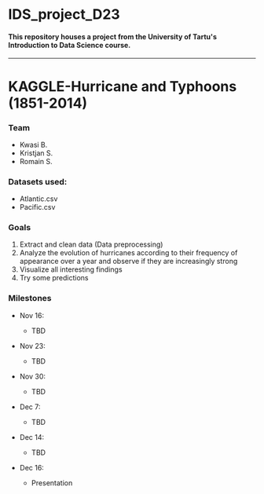 # IDS_project_D23
#### This repository houses a project from the University of Tartu's Introduction to Data Science course.

___

# KAGGLE-Hurricane and Typhoons (1851-2014)
### Team
* Kwasi B.
* Kristjan S.
* Romain S.

### Datasets used: 
* Atlantic.csv
* Pacific.csv

### Goals 
1.  Extract and clean data (Data preprocessing)
2.  Analyze the evolution of hurricanes according to their frequency of appearance over a year and observe if they are increasingly strong 
3. Visualize all interesting findings
4. Try some predictions 

### Milestones
* Nov 16:
    * TBD
    <!-- * Extracted and cleaned data. -->
    <!-- * Visualized processed data to determine the important features -->

* Nov 23: 
    * TBD

* Nov 30:
    * TBD

* Dec 7:
    * TBD

* Dec 14:
    * TBD

* Dec 16:
    * Presentation 

<!-- ### Problems/Drawbacks -->
